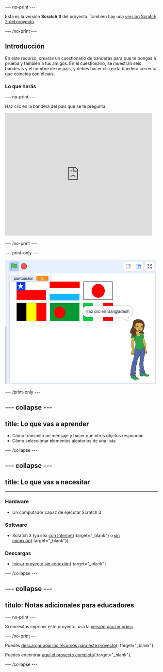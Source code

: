 \--- no-print \---

Esta es la versión **Scratch 3** del proyecto. También hay una [versión Scratch 2 del proyecto](https://projects.raspberrypi.org/en/projects/guess-the-flag-scratch2).

\--- /no-print \---

## Introducción

En este recurso, crearás un cuestionario de banderas para que te pongas a prueba y también a tus amigos. En el cuestionario, se muestran seis banderas y el nombre de un país, y debes hacer clic en la bandera correcta que coincida con el país.

### Lo que harás

\--- no-print \---

Haz clic en la bandera del país que se te pregunta.

<div class="scratch-preview">
  <iframe allowtransparency="true" width="485" height="402" src="https://scratch.mit.edu/projects/embed/276891625/?autostart=false" frameborder="0" scrolling="no"></iframe>
</div>

\--- /no-print \---

\--- print-only \---

![Juego terminado](images/finished-game.png)

\--- /print-only \---

## \--- collapse \---

## title: Lo que vas a aprender

+ Cómo transmitir un mensaje y hacer que otros objetos respondan
+ Cómo seleccionar elementos aleatorios de una lista

\--- /collapse \---

## \--- collapse \---

## title: Lo que vas a necesitar

* * *

### Hardware

+ Un computador capaz de ejecutar Scratch 3

### Software

+ Scratch 3 (ya sea [con Internet](http://rpf.io/scratchon){:target="_blank"} o [sin conexión](http://rpf.io/scratchoff){:target="_blank"})

### Descargas

+ [Iniciar proyecto sin conexión](http://rpf.io/p/en/guess-the-flag-go){:target="_blank"}

\--- /collapse \---

## \--- collapse \---

## título: Notas adicionales para educadores

\--- no-print \---

Si necesitas imprimir este proyecto, usa la [versión para imprimir](https://projects.raspberrypi.org/en/projects/guess-the-flag/print).

\--- /no-print \---

Puedes [descargar aquí los recursos para este proyecto](http://rpf.io/p/en/guess-the-flag-go){: target="_blank"}.

Puedes encontrar [ aquí el proyecto completo](http://rpf.io/p/en/guess-the-flag-get){:target="_blank"}.

\--- /collapse \---